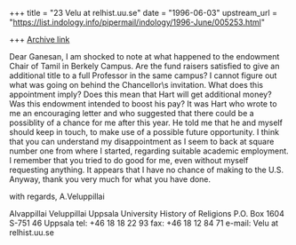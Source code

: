 +++
title = "23 Velu at relhist.uu.se"
date = "1996-06-03"
upstream_url = "https://list.indology.info/pipermail/indology/1996-June/005253.html"

+++
[Archive link](https://list.indology.info/pipermail/indology/1996-June/005253.html)

Dear Ganesan,
I am shocked to note at what happened to the endowment Chair of Tamil in
Berkely Campus. Are the fund raisers satisfied to give an additional title
to a full Professor in the same campus? I cannot figure out what was going
on behind the Chancellor\s invitation. What does this appointment imply?
Does this mean that Hart will get additional money? Was this endowment
intended to boost his pay?
It was Hart who wrote to me an encouraging letter and who suggested that
there could be  a possiblity of a chance for me after this year. He told me
that he and myself should keep in touch, to make use of a possible future
opportunity.
I think that you can understand my disappointment as I seem to back at
square number one from where I started, regarding suitable academic
employment.
I remember that you tried to do good for me, even without myself requesting
anything. It appears that I have no chance of making to the U.S. Anyway,
thank you very much for what you have done.

with regards,
A.Veluppillai



Alvappillai Veluppillai
Uppsala University
History of Religions
P.O. Box 1604
S-751 46  Uppsala
tel: +46 18 18 22 93
fax: +46 18 12 84 71
e-mail: Velu at relhist.uu.se






